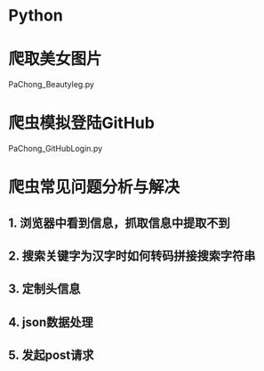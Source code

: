 # Python
# 爬取美女图片
  PaChong_Beautyleg.py
 # 爬虫模拟登陆GitHub
  PaChong_GitHubLogin.py
# 爬虫常见问题分析与解决
## 1. 浏览器中看到信息，抓取信息中提取不到
## 2. 搜索关键字为汉字时如何转码拼接搜索字符串
## 3. 定制头信息
## 4. json数据处理
## 5. 发起post请求